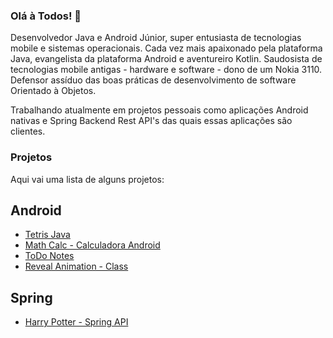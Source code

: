 ### Olá à Todos! 👋

Desenvolvedor Java e Android Júnior, super entusiasta de tecnologias mobile e sistemas operacionais. Cada vez mais apaixonado pela plataforma Java, evangelista da plataforma Android e aventureiro Kotlin. Saudosista de tecnologias mobile antigas - hardware e software - dono de um Nokia 3110. Defensor assíduo das boas práticas de desenvolvimento de software Orientado à Objetos. 

Trabalhando atualmente em projetos pessoais como aplicações Android nativas e Spring Backend Rest API's das quais essas aplicações são clientes.
    
### Projetos
Aqui vai uma lista de alguns projetos: 
 
## Android  
- [Tetris Java](https://github.com/eduardowgmendes/Tetris#tetris)
- [Math Calc - Calculadora Android](https://github.com/eduardowgmendes/MathCalc)
- [ToDo Notes](https://github.com/eduardowgmendes/ToDoNotes#todonotes-v100)
- [Reveal Animation - Class](https://github.com/eduardowgmendes/Android-Reveal-Animation#reveal-view)

## Spring 
- [Harry Potter - Spring API](https://github.com/eduardowgmendes/makemagicapi#make-magic-api)
